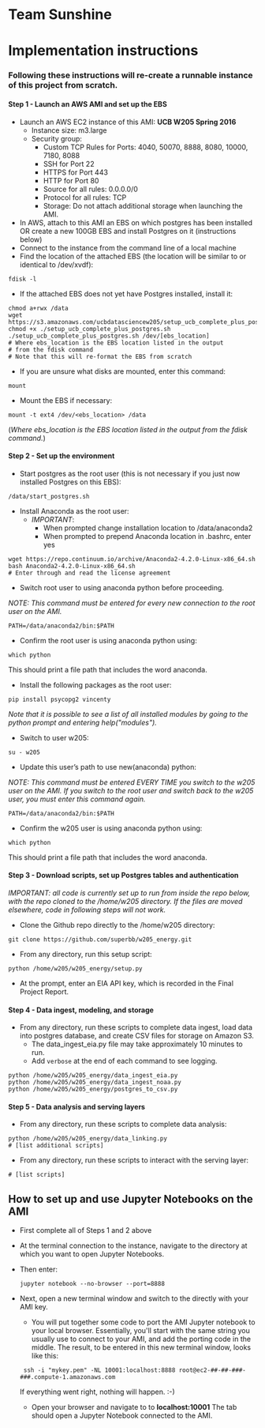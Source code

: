 # Team Sunshine

# Implementation instructions
### Following these instructions will re-create a runnable instance of this project from scratch.

#### Step 1 - Launch an AWS AMI and set up the EBS
* Launch an AWS EC2 instance of this AMI: __UCB W205 Spring 2016__
    * Instance size: m3.large
    * Security group:
        * Custom TCP Rules for Ports: 4040, 50070, 8888, 8080, 10000, 7180, 8088
        * SSH for Port 22
        * HTTPS for Port 443
        * HTTP for Port 80
        * Source for all rules: 0.0.0.0/0
        * Protocol for all rules:  TCP
        * Storage: Do not attach additional storage when launching the AMI.
* In AWS, attach to this AMI an EBS on which postgres has been installed OR  create a new 100GB EBS and install Postgres on it (instructions below)
* Connect to the instance from the command line of a local machine
* Find the location of the attached EBS (the location will be similar to or identical to /dev/xvdf):
```
fdisk -l
```

* If the attached EBS does not yet have Postgres installed, install it:
```
chmod a+rwx /data
wget https://s3.amazonaws.com/ucbdatasciencew205/setup_ucb_complete_plus_postgres.sh
chmod +x ./setup_ucb_complete_plus_postgres.sh
./setup_ucb_complete_plus_postgres.sh /dev/[ebs_location]
# Where ebs_location is the EBS location listed in the output
# from the fdisk command
# Note that this will re-format the EBS from scratch
```

* If you are unsure what disks are mounted, enter this command:
```
mount
```

* Mount the EBS if necessary:
```
mount -t ext4 /dev/<ebs_location> /data
```
(_Where ebs_location is the EBS location listed in the output from the fdisk command._)

#### Step 2 - Set up the environment
* Start postgres as the root user (this is not necessary if you just now installed Postgres on this EBS):
```
/data/start_postgres.sh
```

* Install Anaconda as the root user:
    * _IMPORTANT_:
        * When prompted change installation location to /data/anaconda2
        * When prompted to prepend Anaconda location in .bashrc, enter yes
```
wget https://repo.continuum.io/archive/Anaconda2-4.2.0-Linux-x86_64.sh
bash Anaconda2-4.2.0-Linux-x86_64.sh
# Enter through and read the license agreement
```

* Switch root user to using anaconda python before proceeding.

_NOTE: This command must be entered for every new connection to the root user on the AMI._
```
PATH=/data/anaconda2/bin:$PATH
```
* Confirm the root user is using anaconda python using:
```
which python
```
This should print a file path that includes the word anaconda.

* Install the following packages as the root user:
```
pip install psycopg2 vincenty
```
_Note that it is possible to see a list of all installed modules by going to the python prompt and entering help("modules")._

* Switch to user w205:
```
su - w205
```

* Update this user’s path to use new(anaconda) python:

_NOTE: This command must be entered EVERY TIME you switch to the w205 user on the AMI. If you switch to the root user and switch back to the w205 user, you must enter this command again._
```
PATH=/data/anaconda2/bin:$PATH
```

* Confirm the w205 user is using anaconda python using:
```
which python
```
This should print a file path that includes the word anaconda.

#### Step 3 - Download scripts, set up Postgres tables and authentication

 _IMPORTANT:  all code is currently set up to run from inside the repo below, with the repo cloned to the /home/w205 directory. If the files are moved elsewhere, code in following steps will not work._

* Clone the Github repo directly to the /home/w205 directory:
```
git clone https://github.com/superbb/w205_energy.git
```

* From any directory, run this setup script:

```
python /home/w205/w205_energy/setup.py
```

* At the prompt, enter an EIA API key, which is recorded in the Final Project Report.


#### Step 4 - Data ingest, modeling, and storage
* From any directory, run these scripts to complete data ingest, load data into postgres database, and create CSV files for storage on Amazon S3.
    * The data_ingest_eia.py file may take approximately 10 minutes to run.
    * Add `verbose` at the end of each command to see logging.
```
python /home/w205/w205_energy/data_ingest_eia.py
python /home/w205/w205_energy/data_ingest_noaa.py
python /home/w205/w205_energy/postgres_to_csv.py
```


#### Step 5 - Data analysis and serving layers
* From any directory, run these scripts to complete data analysis:
```
python /home/w205/w205_energy/data_linking.py
# [list additional scripts]
```

* From any directory, run these scripts to interact with the serving layer:
```
# [list scripts]
```

## How to set up and use Jupyter Notebooks on the AMI
* First complete all of Steps 1 and 2 above
* At the terminal connection to the instance, navigate to the directory at which you want to open Jupyter Notebooks.
* Then enter:
   ```
   jupyter notebook --no-browser --port=8888
   ```
 * Next, open a new terminal window and switch to the directly with your AMI key.  
    * You will put together some code to port the AMI Jupyter notebook to your local browser.  Essentially, you'll start with the same string you usually use to connect to your AMI, and add the porting code in the middle. The result, to be entered in this new terminal window, looks like this:
    ```
     ssh -i "mykey.pem" -NL 10001:localhost:8888 root@ec2-##-##-###-###.compute-1.amazonaws.com
    ```
    If everything went right, nothing will happen.  :-)

   * Open your browser and navigate to to __localhost:10001__
   The tab should open a Jupyter Notebook connected to the AMI.
